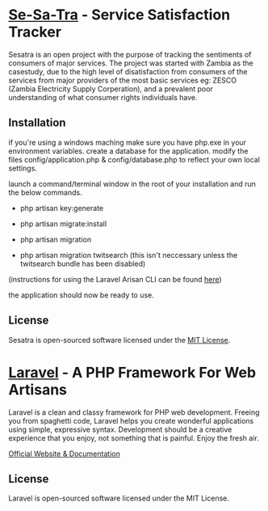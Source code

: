 # [Se-Sa-Tra](http://sesatra.com) - Service Satisfaction Tracker

Sesatra is an open project with the purpose of tracking the sentiments of consumers of major services.
The project was started with Zambia as the casestudy, due to the high level of disatisfaction from consumers of the services from major providers of the most basic services eg: ZESCO (Zambia Electricity Supply Corperation), and a prevalent poor understanding of what consumer rights individuals have.

## Installation
if you're using a windows maching make sure you have php.exe in your environment variables.
create a database for the application.
modify the files config/application.php & config/database.php to reflect your own local settings.

launch a command/terminal window in the root of your installation and run the below commands.

- php artisan key:generate

- php artisan migrate:install

- php artisan migration

- php artisan migration twitsearch (this isn't neccessary unless the twitsearch bundle has been disabled)

(instructions for using the Laravel Arisan CLI can be found [here](http://laravel.com/docs/artisan/commands))

the application should now be ready to use.

## License

Sesatra is open-sourced software licensed under the [MIT License](http://opensource.org/licenses/MIT).


# [Laravel](http://laravel.com) - A PHP Framework For Web Artisans

Laravel is a clean and classy framework for PHP web development. Freeing you
from spaghetti code, Laravel helps you create wonderful applications using
simple, expressive syntax. Development should be a creative experience that you
enjoy, not something that is painful. Enjoy the fresh air.

[Official Website & Documentation](http://laravel.com)

## License

Laravel is open-sourced software licensed under the MIT License.
